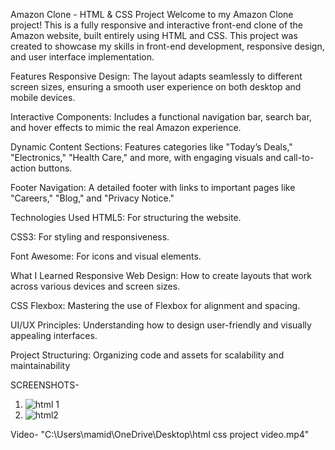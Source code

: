 Amazon Clone - HTML & CSS Project
Welcome to my Amazon Clone project! This is a fully responsive and interactive front-end clone of the Amazon website, built entirely using HTML and CSS. This project was created to showcase my skills in front-end development, responsive design, and user interface implementation.

Features
Responsive Design: The layout adapts seamlessly to different screen sizes, ensuring a smooth user experience on both desktop and mobile devices.

Interactive Components: Includes a functional navigation bar, search bar, and hover effects to mimic the real Amazon experience.

Dynamic Content Sections: Features categories like "Today’s Deals," "Electronics," "Health Care," and more, with engaging visuals and call-to-action buttons.

Footer Navigation: A detailed footer with links to important pages like "Careers," "Blog," and "Privacy Notice."

Technologies Used
HTML5: For structuring the website.

CSS3: For styling and responsiveness.

Font Awesome: For icons and visual elements.

What I Learned
Responsive Web Design: How to create layouts that work across various devices and screen sizes.

CSS Flexbox: Mastering the use of Flexbox for alignment and spacing.

UI/UX Principles: Understanding how to design user-friendly and visually appealing interfaces.

Project Structuring: Organizing code and assets for scalability and maintainability


SCREENSHOTS-
1) ![html 1](https://github.com/user-attachments/assets/d4efe236-8fd3-48b0-ba3a-88b5b62548f5)
2) ![html2](https://github.com/user-attachments/assets/249bbc36-6b5a-430d-b4a1-046aa63013f6)


Video-
"C:\Users\mamid\OneDrive\Desktop\html css project video.mp4"

